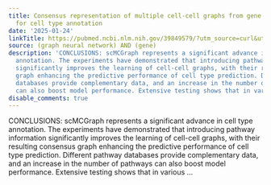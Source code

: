 ```yaml
---
title: Consensus representation of multiple cell-cell graphs from gene signaling pathways
  for cell type annotation
date: '2025-01-24'
linkTitle: https://pubmed.ncbi.nlm.nih.gov/39849579/?utm_source=curl&utm_medium=rss&utm_campaign=pubmed-2&utm_content=1x5bM_TNL8gjogAcnslpo2s2PbDe-61JVM2h9yowOYSiZ7Dkrt&fc=20220919211934&ff=20250125170420&v=2.18.0.post9+e462414
source: (graph neural network) AND (gene)
description: 'CONCLUSIONS: scMCGraph represents a significant advance in cell type
  annotation. The experiments have demonstrated that introducing pathway information
  significantly improves the learning of cell-cell graphs, with their resulting consensus
  graph enhancing the predictive performance of cell type prediction. Different pathway
  databases provide complementary data, and an increase in the number of pathways
  can also boost model performance. Extensive testing shows that in various ...'
disable_comments: true
---
```

CONCLUSIONS: scMCGraph represents a significant advance in cell type annotation. The experiments have demonstrated that introducing pathway information significantly improves the learning of cell-cell graphs, with their resulting consensus graph enhancing the predictive performance of cell type prediction. Different pathway databases provide complementary data, and an increase in the number of pathways can also boost model performance. Extensive testing shows that in various ...